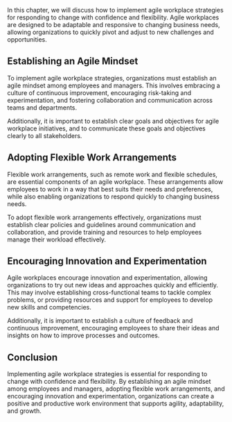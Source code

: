 
In this chapter, we will discuss how to implement agile workplace strategies for responding to change with confidence and flexibility. Agile workplaces are designed to be adaptable and responsive to changing business needs, allowing organizations to quickly pivot and adjust to new challenges and opportunities.

Establishing an Agile Mindset
-----------------------------

To implement agile workplace strategies, organizations must establish an agile mindset among employees and managers. This involves embracing a culture of continuous improvement, encouraging risk-taking and experimentation, and fostering collaboration and communication across teams and departments.

Additionally, it is important to establish clear goals and objectives for agile workplace initiatives, and to communicate these goals and objectives clearly to all stakeholders.

Adopting Flexible Work Arrangements
-----------------------------------

Flexible work arrangements, such as remote work and flexible schedules, are essential components of an agile workplace. These arrangements allow employees to work in a way that best suits their needs and preferences, while also enabling organizations to respond quickly to changing business needs.

To adopt flexible work arrangements effectively, organizations must establish clear policies and guidelines around communication and collaboration, and provide training and resources to help employees manage their workload effectively.

Encouraging Innovation and Experimentation
------------------------------------------

Agile workplaces encourage innovation and experimentation, allowing organizations to try out new ideas and approaches quickly and efficiently. This may involve establishing cross-functional teams to tackle complex problems, or providing resources and support for employees to develop new skills and competencies.

Additionally, it is important to establish a culture of feedback and continuous improvement, encouraging employees to share their ideas and insights on how to improve processes and outcomes.

Conclusion
----------

Implementing agile workplace strategies is essential for responding to change with confidence and flexibility. By establishing an agile mindset among employees and managers, adopting flexible work arrangements, and encouraging innovation and experimentation, organizations can create a positive and productive work environment that supports agility, adaptability, and growth.
